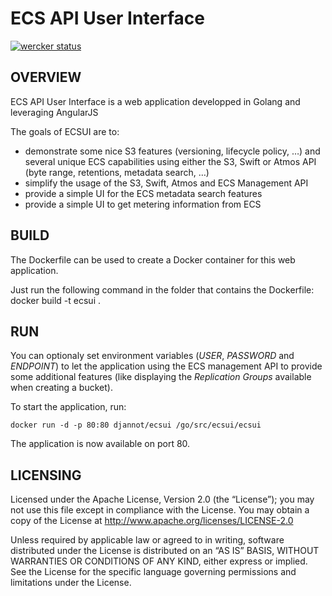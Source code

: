ECS API User Interface
==============

[![wercker status](https://app.wercker.com/status/5ea6589e95e1aa62a999e918754fb7d8/m "wercker status")](https://app.wercker.com/project/bykey/5ea6589e95e1aa62a999e918754fb7d8)

OVERVIEW
--------------

ECS API User Interface is a web application developped in Golang and leveraging AngularJS

The goals of ECSUI are to:

- demonstrate some nice S3 features (versioning, lifecycle policy, …) and several unique ECS capabilities using either the S3, Swift or Atmos API (byte range, retentions, metadata search, …)
- simplify the usage of the S3, Swift, Atmos and ECS Management API
- provide a simple UI for the ECS metadata search features
- provide a simple UI to get metering information from ECS

BUILD
--------------

The Dockerfile can be used to create a Docker container for this web application.

Just run the following command in the folder that contains the Dockerfile: docker build -t ecsui .

RUN
--------------

You can optionaly set environment variables (*USER*, *PASSWORD* and *ENDPOINT*) to let the application using the ECS management API to provide some additional features (like displaying the *Replication Groups* available when creating a bucket).

To start the application, run:
```
docker run -d -p 80:80 djannot/ecsui /go/src/ecsui/ecsui
```

The application is now available on port 80.

LICENSING
--------------

Licensed under the Apache License, Version 2.0 (the “License”); you may not use this file except in compliance with the License. You may obtain a copy of the License at <http://www.apache.org/licenses/LICENSE-2.0>

Unless required by applicable law or agreed to in writing, software distributed under the License is distributed on an “AS IS” BASIS, WITHOUT WARRANTIES OR CONDITIONS OF ANY KIND, either express or implied. See the License for the specific language governing permissions and limitations under the License.
